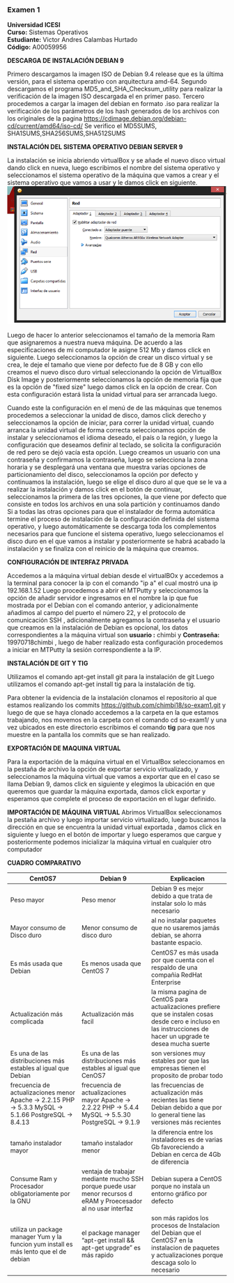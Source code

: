 ### Examen 1
**Universidad ICESI**  
**Curso:** Sistemas Operativos  
**Estudiante:** Victor Andres Calambas Hurtado  
**Código:** A00059956  

**DESCARGA DE INSTALACIÓN DEBIAN 9**

Primero descargamos la imagen ISO de Debian 9.4 release que es la última versión, para el sistema operativo con arquitectura amd-64.
Segundo descargamos el programa MD5_and_SHA_Checksum_utility para realizar la verificación de la imagen ISO descargada el en primer paso.
Tercero procedemos a cargar la imagen del debian en formato .iso para realizar la verificación de los parámetros de los hash generados de los archivos con los originales de la pagina https://cdimage.debian.org/debian-cd/current/amd64/iso-cd/ Se verifico el MD5SUMS, SHA1SUMS,SHA256SUMS,SHA512SUMS


**INSTALACIÓN DEL SISTEMA OPERATIVO DEBIAN SERVER 9**

La instalación se inicia abriendo virtualBox y se añade el nuevo disco virtual dando click en nueva, luego escribimos el nombre del sistema operativo y seleccionamos el sistema operativo de la máquina que vamos a crear y el sistema operativo que vamos a usar y le damos click en siguiente.  
![alt text](https://github.com/chimbi18/so-exam1/blob/master/A0059956/ConfiguracionInterfazPrivada(1).png)  

Luego de hacer lo anterior seleccionamos el tamaño de la memoria Ram que asignaremos a nuestra nueva máquina. De acuerdo a las especificaciones de mi computador le asigne 512 Mb y damos click en siguiente. Luego seleccionamos la opción de crear un disco virtual y se crea, le deje el tamaño que viene por defecto fue de 8 GB y con ello creamos el nuevo disco duro virtual seleccionando la opción de VirtualBox Disk Image y posteriormente seleccionamos la opción de memoria fija que es la opción de "fixed size" luego damos click en la opción de crear. Con esta configuración estará lista la unidad virtual para ser arrancada luego.

Cuando este la configuración en el menú de de las máquinas que tenemos procedemos a seleccionar la unidad de disco, damos click derecho y seleccionamos la opción de iniciar, para correr la unidad virtual, cuando arranca la unidad virtual de forma correcta seleccionamos opción de instalar y seleccionamos el idioma deseado, el país o la región, y luego la configuración que deseamos definir al teclado, se solicita la configuración de red pero se dejó vacía esta opción. Luego creamos un usuario con una contraseña y confirmamos la contraseña, luego se selecciona la	zona horaria y se desplegará una ventana que muestra varias opciones de particionamiento del disco, seleccionamos la opción por defecto y continuamos la instalación, luego se elige el disco duro al que que se le va a realizar la instalación y damos click en el botón de continuar, seleccionamos la primera de las tres opciones, la que viene por defecto que consiste en todos los archivos en una sola partición  y continuamos dando Si a todas las otras opciones para que el instalador de forma automática termine el proceso de instalación de la configuración definida del sistema operativo, y luego automáticamente se descarga toda los complementos necesarios para que funcione el sistema operativo, luego seleccionamos el disco duro en el que vamos a instalar y posteriormente se habrá acabado la instalación y se finaliza con el reinicio de la máquina que creamos.


**CONFIGURACIÓN DE INTERFAZ PRIVADA**

Accedemos a la máquina virtual debian desde el virtualBOx y accedemos a la terminal para conocer la ip con el comando "ip a" el cual mostró una ip 192.168.1.52
Luego procedemos a abrir el MTPutty y seleccionamos la opción de añadir servidor e ingresamos en el nombre la ip que fue mostrada por el Debian con el comando anterior, y adicionalmente añadimos al campo del puerto el número 22, y el protocolo de comunicación SSH , adicionalmente agregamos la contraseña y el usuario que creamos en la instalación de Debian es opcional, los datos correspondientes a la máquina virtual son **usuario :** chimbi y **Contraseña:** 19970718chimbi , luego de haber realizado esta configuración procedemos a iniciar en MTPutty la sesión correspondiente a la IP.

**INSTALACIÓN DE GIT Y TIG**

Utilizamos el comando apt-get install git para la instalación de git 
Luego utilizamos el comando apt-get install tig para la instalación de tig.

Para obtener la evidencia de la instalación clonamos el repositorio al que estamos realizando los commits https://github.com/chimbi18/so-exam1.git y luego de que se haya clonado accedemos a la carpeta en la que estamos trabajando, nos movemos en la carpeta con el comando cd so-exam1/ y una vez ubicados en este directorio escribimos el comando **tig** para que nos muestre en la pantalla los commits que se han realizado.

**EXPORTACIÓN DE MAQUINA VIRTUAL**

Para la exportación de la máquina virtual en el VirtualBox seleccionamos en la pestaña de archivo la opción de exportar servicio virtualizado, y seleccionamos la máquina virtual que vamos a exportar que en el caso se llama Debian 9, damos click en siguiente y elegimos la ubicación en que queremos que guardar la máquina exportada, damos click exportar y esperamos que complete el proceso de exportación en el lugar definido.

**IMPORTACIÓN DE MÁQUINA VIRTUAL**
Abrimos VirtualBox seleccionamos la pestaña archivo y luego importar servicio virtualizado, luego buscamos la dirección en que se encuentra la unidad virtual exportada , damos click en siguiente y luego en el botón de importar y luego esperamos que cargue y posteriormente podemos inicializar la máquina virtual en cualquier otro computador

**CUADRO COMPARATIVO**

 **CentOS7** | **Debian 9** | **Explicacion**
 --- | --- | ---
 Peso mayor | Peso menor | Debian 9 es mejor debido a que trata de instalar solo lo más necesario
Mayor consumo de Disco duro| Menor consumo de disco duro |al no instalar paquetes que no usaremos jamás debian, se ahorra bastante espacio.
Es más usada que Debian | Es menos usada que CentOS 7 | CentOS7 es más usada por que cuenta con el respaldo de una compañia RedHat Enterprise
Actualización más complicada | Actualización más facil | la misma pagina de CentOS para actualizaciones prefiere que se instalen cosas desde cero e incluso en las instrucciones de hacer un upgrade te desea mucha suerte
Es una de las distribuciones más estables al igual que Debian|Es una de las distribuciones más estables al igual que CenOS7 | son versiones muy estables por que las empresas tienen el proposito de probar todo
frecuencia de actualizaciones menor Apache -> 2.2.15 PHP -> 5.3.3 MySQL -> 5.1.66 PostgreSQL -> 8.4.13 | frecuencia de actualizaciones mayor Apache -> 2.2.22 PHP -> 5.4.4 MySQL -> 5.5.30 PostgreSQL -> 9.1.9 | las frecuencias de actualización más recientes las tiene Debian debido a que por lo general tiene las versiones más recientes
tamaño instalador mayor|tamaño instalador menor| la diferencia entre los instaladores es de varias Gb favoreciendo a Debian en cerca de 4Gb de diferencia
Consume Ram y Procesador obligatoriamente por la GNU|ventaja de trabajar mediante mucho SSH porque puede usar menor recursos d eRAM y Proecesador al no usar interfaz| Debian supera a CentOS porque no instala un entorno gráfico por defecto 
utiliza un package manager Yum y la funcion yum install es más lento que el de debian| el package manager “apt-get install && apt-get upgrade”  es más rapido | son más rapidos los procesos de Instalacion del Debian que el CentOS7 en la instalacion de paquetes y actualizaciones porque descaga solo lo necesario

